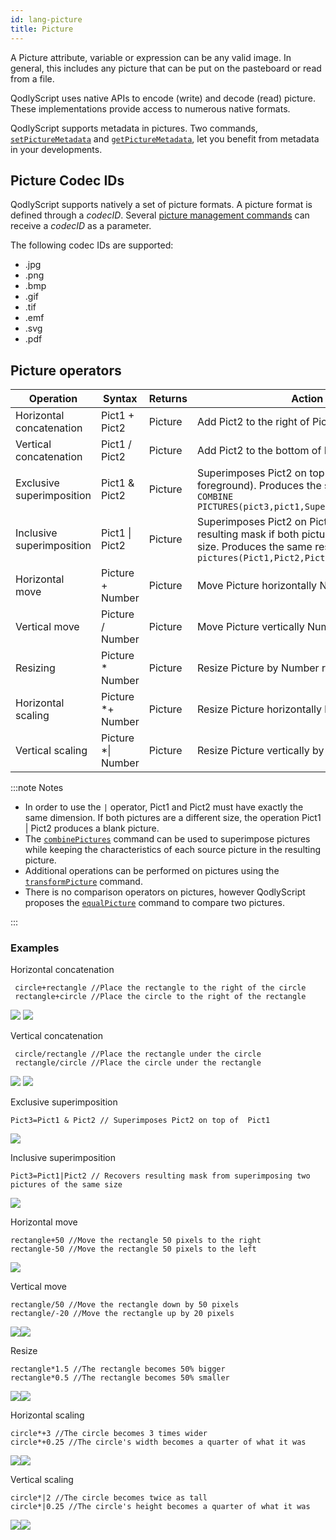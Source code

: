 ```yaml
---
id: lang-picture
title: Picture
---
```


A Picture attribute, variable or expression can be any valid image. In general, this includes any picture that can be put on the pasteboard or read from a file. 

QodlyScript uses native APIs to encode (write) and decode (read) picture. These implementations provide access to numerous native formats. 

QodlyScript supports metadata in pictures. Two commands, [`setPictureMetadata`](../picture.md#setpicturemetadata) and [`getPictureMetadata`](../picture.md#getpicturemetadata), let you benefit from metadata in your developments.

## Picture Codec IDs  

QodlyScript supports natively a set of picture formats. A picture format is defined through a *codecID*. Several [picture management commands](picture.md) can receive a *codecID* as a parameter. 

The following codec IDs are supported:

- .jpg
- .png
- .bmp
- .gif
- .tif
- .emf
- .svg
- .pdf




## Picture operators

|Operation	|Syntax	|Returns	|Action|
|---|---|---|---|
|Horizontal concatenation	|Pict1 + Pict2	|Picture	|Add Pict2 to the right of Pict1
|Vertical concatenation	|Pict1 / Pict2	|Picture	|Add Pict2 to the bottom of Pict1|
|Exclusive superimposition	|Pict1 & Pict2	|Picture	|Superimposes Pict2 on top of Pict1 (Pict2 in foreground). Produces the same result as `COMBINE PICTURES(pict3,pict1,Superimposition,pict2)`
|Inclusive superimposition	|Pict1 &#124; Pict2	|Picture	|Superimposes Pict2 on Pict1 and returns resulting mask if both pictures are the same size. Produces the same result as `equal=Equal pictures(Pict1,Pict2,Pict3)`|
|Horizontal move	|Picture + Number	|Picture	|Move Picture horizontally Number pixels|
|Vertical move	|Picture / Number	|Picture	|Move Picture vertically Number pixels|
|Resizing	|Picture * Number	|Picture	|Resize Picture by Number ratio|
|Horizontal scaling	|Picture *+ Number	|Picture	|Resize Picture horizontally by Number ratio|
|Vertical scaling	|Picture *&#124; Number	|Picture	|Resize Picture vertically by Number ratio|


:::note Notes

- In order to use the `|` operator, Pict1 and Pict2 must have exactly the same dimension. If both pictures are a different size, the operation Pict1 | Pict2 produces a blank picture.
- The [`combinePictures`](../picture.md#combinePicture) command can be used to superimpose pictures while keeping the characteristics of each source picture in the resulting picture.
- Additional operations can be performed on pictures using the [`transformPicture`](../picture.md#transformPicture) command.
- There is no comparison operators on pictures, however QodlyScript proposes the [`equalPicture`](../picture.md#equalPicture) command to compare two pictures.

::: 

### Examples

Horizontal concatenation
```qs
 circle+rectangle //Place the rectangle to the right of the circle
 rectangle+circle //Place the circle to the right of the rectangle
```
![](img/concatHor.en.png)
![](img/concatHor2.en.png)

Vertical concatenation
```qs
 circle/rectangle //Place the rectangle under the circle
 rectangle/circle //Place the circle under the rectangle
```
![](img/concatVer.en.png)
![](img/concatVer2.en.png)

Exclusive superimposition
```qs
Pict3=Pict1 & Pict2 // Superimposes Pict2 on top of  Pict1
```
![](img/superimpoExc.fr.png)

Inclusive superimposition
```qs
Pict3=Pict1|Pict2 // Recovers resulting mask from superimposing two pictures of the same size
```
![](img/superimpoInc.fr.png)

Horizontal move
```qs
rectangle+50 //Move the rectangle 50 pixels to the right
rectangle-50 //Move the rectangle 50 pixels to the left
```
![](img/hormove.en.png)

Vertical move

```qs
rectangle/50 //Move the rectangle down by 50 pixels
rectangle/-20 //Move the rectangle up by 20 pixels
```

![](img/vertmove.en.png)![](img/vertmove2.en.png)

Resize

```qs
rectangle*1.5 //The rectangle becomes 50% bigger
rectangle*0.5 //The rectangle becomes 50% smaller
```
![](img/resize.en.png)![](img/resisze2.en.png)

Horizontal scaling

```qs
circle*+3 //The circle becomes 3 times wider
circle*+0.25 //The circle's width becomes a quarter of what it was
```

![](img/Horscaling.en.png)![](img/Horscaling2.en.png)

Vertical scaling

```qs
circle*|2 //The circle becomes twice as tall
circle*|0.25 //The circle's height becomes a quarter of what it was
```

![](img/vertscaling.en.png)![](img/veticalscaling2.en.png)
